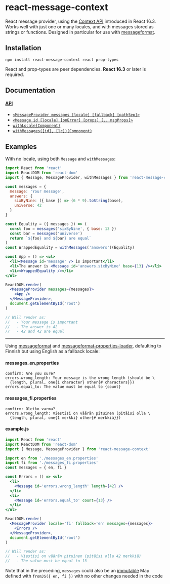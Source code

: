 # react-message-context

React message provider, using the [Context API] introduced in React 16.3. Works
well with just one or many locales, and with messages stored as strings or
functions. Designed in particular for use with [messageformat].

[Context API]: https://reactjs.org/docs/context.html
[messageformat]: https://messageformat.github.io


## Installation

```
npm install react-message-context react prop-types
```

React and prop-types are peer dependencies. **React 16.3** or later is required.


## Documentation

#### [API](API.md)
- [`<MessageProvider messages [locale] [fallback] [pathSep]>`](API.md#message-provider)
- [`<Message id [locale] [onError] [props] [...msgProps]>`](API.md#message)
- [`withLocale(Component)`](API.md#with-locale)
- [`withMessages([id], [lc])(Component)`](API.md#with-messages)


## Examples

With no locale, using both `Message` and `withMessages`:

```jsx
import React from 'react'
import ReactDOM from 'react-dom'
import { Message, MessageProvider, withMessages } from 'react-message-context'

const messages = {
  message: 'Your message',
  answers: {
    sixByNine: ({ base }) => (6 * 9).toString(base),
    universe: 42
  }
}

const Equality = ({ messages }) => (
  const foo = messages('sixByNine', { base: 13 })
  const bar = messages('universe')
  return `${foo} and ${bar} are equal`
)
const WrappedEquality = withMessages('answers')(Equality)

const App = () => <ul>
  <li><Message id='message' /> is important</li>
  <li>The answer is <Message id='answers.sixByNine' base={13} /></li>
  <li><WrappedEquality /></li>
</ul>

ReactDOM.render(
  <MessageProvider messages={messages}>
    <App />
  </MessageProvider>,
  document.getElementById('root')
)

// Will render as:
//   - Your message is important
//   - The answer is 42
//   - 42 and 42 are equal
```

----

Using [messageformat] and [messageformat-properties-loader], defaulting to
Finnish but using English as a fallback locale:

[messageformat-properties-loader]: https://www.npmjs.com/package/messageformat-properties-loader

#### messages_en.properties
```
confirm: Are you sure?
errors.wrong_length: Your message is the wrong length (should be \
  {length, plural, one{1 character} other{# characters}})
errors.equal_to: The value must be equal to {count}
```

#### messages_fi.properties
```
confirm: Oletko varma?
errors.wrong_length: Viestisi on väärän pituinen (pitäisi olla \
  {length, plural, one{1 merkki} other{# merkkiä}})
```

#### example.js
```jsx
import React from 'react'
import ReactDOM from 'react-dom'
import { Message, MessageProvider } from 'react-message-context'

import en from './messages_en.properties'
import fi from './messages_fi.properties'
const messages = { en, fi }

const Errors = () => <ul>
  <li>
    <Message id='errors.wrong_length' length={42} />
  </li>
  <li>
    <Message id='errors.equal_to' count={13} />
  </li>
</ul>

ReactDOM.render(
  <MessageProvider locale='fi' fallback='en' messages={messages}>
    <Errors />
  </MessageProvider>,
  document.getElementById('root')
)

// Will render as:
//   - Viestisi on väärän pituinen (pitäisi olla 42 merkkiä)
//   - The value must be equal to 13
```

Note that in the preceding, `messages` could also be an [immutable] Map defined
with `fromJS({ en, fi })` with no other changes needed in the code

[immutable]: https://facebook.github.io/immutable-js/
